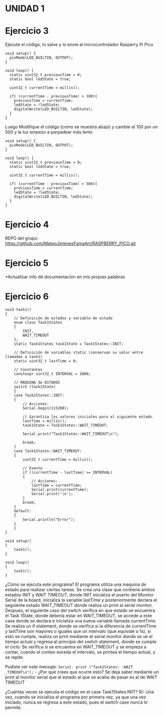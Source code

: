 # UNIDAD 1

# Ejercicio 3

Ejecute el código, lo salve y lo envie al microcontrolador Rasperry Pi Pico

```
void setup() {
  pinMode(LED_BUILTIN, OUTPUT);
}

void loop() {
  static uint32_t previousTime = 0;
  static bool ledState = true;

  uint32_t currentTime = millis();

  if( (currentTime - previousTime) > 100){
    previousTime = currentTime;
    ledState = !ledState;
    digitalWrite(LED_BUILTIN, ledState);
  }
}
```
Luego Modifique el código (como se muestra abajo) y cambie el 100 por un 500 y la luz empezo a parpadear más lento 

```
void setup() {
  pinMode(LED_BUILTIN, OUTPUT);
}

void loop() {
  static uint32_t previousTime = 0;
  static bool ledState = true;

  uint32_t currentTime = millis();

  if( (currentTime - previousTime) > 500){
    previousTime = currentTime;
    ledState = !ledState;
    digitalWrite(LED_BUILTIN, ledState);
  }
}
```

# Ejercicio 4
REPO del grupo: https://github.com/MateoJimenezFamaArt/RASPBERRY_PICO.git


# Ejercicio 5
*Actualizar info de documentación en mis propias palabras

# Ejercicio 6
```
void task1()
{
    // Definición de estados y variable de estado
    enum class Task1States
    {
        INIT,
        WAIT_TIMEOUT
    };
    static Task1States task1State = Task1States::INIT;

    // Definición de variables static (conservan su valor entre llamadas a task1)
    static uint32_t lastTime = 0;

    // Constantes
    constexpr uint32_t INTERVAL = 1000;

    // MÁQUINA de ESTADOS
    switch (task1State)
    {
    case Task1States::INIT:
    {
        // Acciones:
        Serial.begin(115200);

        // Garantiza los valores iniciales para el siguiente estado.
        lastTime = millis();
        task1State = Task1States::WAIT_TIMEOUT;

        Serial.print("Task1States::WAIT_TIMEOUT\n");

        break;
    }
    case Task1States::WAIT_TIMEOUT:
    {
        uint32_t currentTime = millis();

        // Evento
        if ((currentTime - lastTime) >= INTERVAL)
        {
            // Acciones:
            lastTime = currentTime;
            Serial.print(currentTime);
            Serial.print('\n');
        }
        break;
    }
    default:
    {
        Serial.println("Error");
    }
    }
}

void setup()
{
    task1();
}

void loop()
{
    task1();
}

```
¿Cómo se ejecuta este programa?
El programa utiliza una maquina de estado para realizar ciertas tareas. Se crea una clase que contiene ambos estados INIT y WAIT TIMEOUT, donde INIT inicializa el puerto del Monitor Serial de la board, inicializa la variable lastTime y posteriormente declara el seguiente estado WAIT_TIMEOUT donde realiza un print al serial monitor. Despues, el siguiente caso del switch verifica en que estado se encuentra el Task 1State, donde deberia estar en WAIT_TIMEOUT, se accede a este case donde se declara e inicializa una nueva variable llamada currentTime. Se realiza un if statement, donde se verifica si la diferencia de currentTime y lastTime son mayores o iguales que un intervalo (que equivale a 1s), si esto se cumple, realiza un print mediante el serial monitor donde se ve el tiempo actual y regresa al principio del switch statement, donde se cumple el ciclo: Se verifica si se encuentra en WAIT_TIMEOUT y se empieza a contar, cuando el conteo exceda el intervalo, se printea el tiempo actual, y se repite.

Pudiste ver este mensaje: ```Serial. print ("Task1States: :WAIT _TIMEOUT\n");``` - ¿Por qué crees que ocurre esto?
Se deja saber mediante un print al monitor serial que el estado al que se acaba de pasar es al de WAIT TIMEOUT

¿Cuántas veces se ejecuta el código en el case Task1States:INIT? R/: Una vez, cuando se inicializa el programa por primera vez, ya que una vez iniciado, nunca se regresa a este estado, pues el switch case nunca lo permite.
